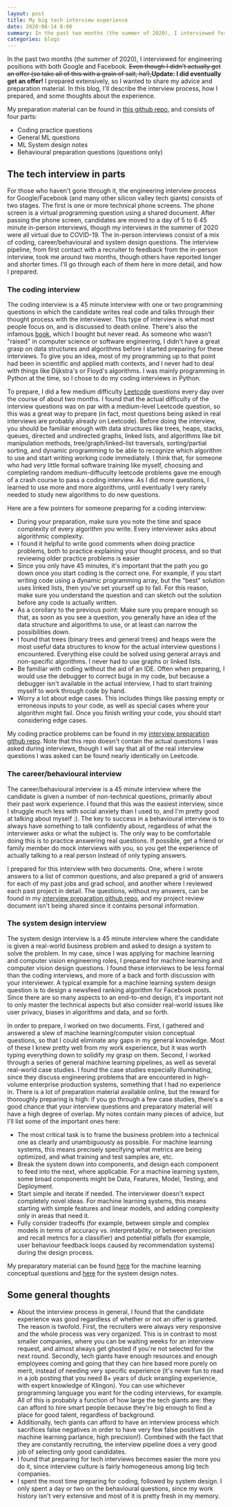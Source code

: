 ```yaml
---
layout: post
title: My big tech interview experience
date: 2020-08-14 8:00
summary: In the past two months (the summer of 2020), I interviewed for engineering positions with both Google and Facebook. I prepared extensively, so I wanted to share my advice and preparation material. In this blog, I'll describe the interview process, how I prepared, and some thoughts about the experience.
categories: blogs
---
```


In the past two months (the summer of 2020), I interviewed for engineering positions with both Google and Facebook. <strike>Even though I didn't actually get an offer (so take all of this with a grain of salt, ha!),</strike>**Update: I did eventually get an offer!** I prepared extensively, so I wanted to share my advice and preparation material. In this blog, I'll describe the interview process, how I prepared, and some thoughts about the experience.

My preparation material can be found in [this github repo](http://github.com/daveboat/interview_prep), and consists of four parts:
- Coding practice questions
- General ML questions
- ML System design notes
- Behavioural preparation questions (questions only)

## The tech interview in parts

For those who haven't gone through it, the engineering interview process for Google/Facebook (and many other silicon valley tech giants) consists of two stages. The first is one or more technical phone screens. The phone screen is a virtual programming question using a shared document. After passing the phone screen, candidates are moved to a day of 5 to 6 45 minute in-person interviews, though my interviews in the summer of 2020 were all virtual due to COVID-19. The in-person interviews consist of a mix of coding, career/behavioural and system design questions. The interview pipeline, from first contact with a recruiter to feedback from the in-person interview, took me around two months, though others have reported longer and shorter times. I'll go through each of them here in more detail, and how I prepared.

### The coding interview

The coding interview is a 45 minute interview with one or two programming questions in which the candidate writes real code and talks through their thought process with the interviewer. This type of interview is what most people focus on, and is discussed to death online. There's also the infamous [book](http://www.crackingthecodinginterview.com/), which I bought but never read. As someone who wasn't "raised" in computer science or software engineering, I didn't have a great grasp on data structures and algorithms before I started preparing for these interviews. To give you an idea, most of my programming up to that point had been in scientific and applied math contexts, and I never had to deal with things like Dijkstra's or Floyd's algorithms. I was mainly programming in Python at the time, so I chose to do my coding interviews in Python.

To prepare, I did a few medium difficulty [Leetcode](https://leetcode.com) questions every day over the course of about two months. I found that the actual difficulty of the interview questions was on par with a medium-level Leetcode question, so this was a great way to prepare (in fact, most questions being asked in real interviews are probably already on Leetcode). Before doing the interview, you should be familiar enough with data structures like trees, heaps, stacks, queues, directed and undirected graphs, linked lists, and algorithms like bit manipulation methods, tree/graph/linked-list traversals, sorting/partial sorting, and dynamic programming to be able to recognize which algorithm to use and start writing working code immediately. I think that, for someone who had very little formal software training like myself, choosing and completing random medium-diffuculty leetcode problems gave me enough of a crash course to pass a coding interview. As I did more questions, I learned to use more and more algorithms, until eventually I very rarely needed to study new algorithms to do new questions.

Here are a few pointers for someone preparing for a coding interview:
- During your preparation, make sure you note the time and space complexity of every algorithm you write. Every interviewer asks about algorithmic complexity.
- I found it helpful to write good comments when doing practice problems, both to practice explaining your thought process, and so that reviewing older practice problems is easier
- Since you only have 45 minutes, it's important that the path you go down once you start coding is the correct one. For example, if you start writing code using a dynamic programming array, but the "best" solution uses linked lists, then you've set yourself up to fail. For this reason, make sure you understand the question and can sketch out the solution before any code is actually written.
- As a corollary to the previous point: Make sure you prepare enough so that, as soon as you see a question, you generally have an idea of the data structure and algorithms to use, or at least can narrow the possibilities down.
- I found that trees (binary trees and general trees) and heaps were the most useful data structures to know for the actual interview questions I encountered. Everything else could be solved using general arrays and non-specific algorithms. I never had to use graphs or linked lists.
- Be familiar with coding without the aid of an IDE. Often when preparing, I would use the debugger to correct bugs in my code, but because a debugger isn't available in the actual interview, I had to start training myself to work through code by hand.
- Worry a lot about edge cases. This includes things like passing empty or erroneous inputs to your code, as well as special cases where your algorithm might fail. Once you finish writing your code, you should start considering edge cases.

My coding practice problems can be found in my [interview preparation github repo](https://github.com/daveboat/interview_prep/tree/master/coding_practice). Note that this repo doesn't contain the actual questions I was asked during interviews, though I will say that all of the real interview questions I was asked can be found nearly identically on Leetcode.

### The career/behavioural interview

The career/behavioural interview is a 45 minute interview where the candidate is given a number of non-technical questions, primarily about their past work experience. I found that this was the easiest interview, since I struggle much less with social anxiety than I used to, and I'm pretty good at talking about myself :). The key to success in a behavioural interview is to always have something to talk confidently about, regardless of what the interviewer asks or what the subject is. The only way to be comfortable doing this is to practice answering real questions. If possible, get a friend or family member do mock interviews with you, so you get the experience of actually talking to a real person instead of only typing answers.

I prepared for this interview with two documents. One, where I wrote answers to a list of common questions, and also prepared a grid of answers for each of my past jobs and grad school, and another where I reviewed each past project in detail. The questions, without my answers, can be found in my [interview preparation github repo](https://github.com/daveboat/interview_prep/blob/master/behavioural.md), and my project review document isn't being shared since it contains personal information.

### The system design interview

The system design interview is a 45 minute interview where the candidate is given a real-world business problem and asked to design a system to solve the problem. In my case, since I was applying for machine learning and computer vision engineering roles, I prepared for machine learning and computer vision design questions. I found these interviews to be less formal than the coding interviews, and more of a back and forth discussion with your interviewer. A typical example for a machine learning system design question is to design a newsfeed ranking algorithm for Facebook posts. Since there are so many aspects to an end-to-end design, it's important not to only master the technical aspects but also consider real-world issues like user privacy, biases in algorithms and data, and so forth. 

In order to prepare, I worked on two documents. First, I gathered and answered a slew of machine learning/computer vision conceptual questions, so that I could eliminate any gaps in my general knowledge. Most of these I knew pretty well from my work experience, but it was worth typing everything down to solidify my grasp on them. Second, I worked through a series of general machine learning pipelines, as well as several real-world case studies. I found the case studies especially illuminating, since they discuss engineering problems that are encountered in high-volume enterprise production systems, something that I had no experience in. There is a lot of preparation material available online, but the reward for thoroughly preparing is high: if you go through a few case studies, there's a good chance that your interview questions and preparatory material will have a high degree of overlap. My notes contain many pieces of advice, but I'll list some of the important ones here:
- The most critical task is to frame the business problem into a technical one as clearly and unambiguously as possible. For machine learning systems, this means precisely specifying what metrics are being optimized, and what training and test samples are, etc.
- Break the system down into components, and design each component to feed into the next, where applicable. For a machine learning system, some broad components might be Data, Features, Model, Testing, and Deployment.
- Start simple and iterate if needed. The interviewer doesn't expect completely novel ideas. For machine learning systems, this means starting with simple features and linear models, and adding complexity only in areas that need it.
- Fully consider tradeoffs (for example, between simple and complex models in terms of accuracy vs. interpretability, or between precision and recall metrics for a classifier) and potential pitfalls (for example, user behaviour feedback loops caused by recommendation systems) during the design process.

My preparatory material can be found [here](https://github.com/daveboat/interview_prep/blob/master/ml_concepts.md) for the machine learning conceptual questions and [here](https://github.com/daveboat/interview_prep/blob/master/ml_system_design.md) for the system design notes.

## Some general thoughts

- About the interview process in general, I found that the candidate experience was good regardless of whether or not an offer is granted. The reason is twofold. First, the recruiters were always very responsive and the whole process was very organized. This is in contrast to most smaller companies, where you can be waiting weeks for an interview request, and almost always get ghosted if you're not selected for the next round. Secondly, tech giants have enough resources and enough employees coming and going that they can hire based more purely on merit, instead of needing very specific experience (it's never fun to read in a job posting that you need 8+ years of duck wrangling experience, with expert knowledge of Klingon). You can use whichever programming language you want for the coding interviews, for example. All of this is probably a function of how large the tech giants are: they can afford to hire smart people because they're big enough to find a place for good talent, regardless of background.
- Additionally, tech giants can afford to have an interview process which sacrifices false negatives in order to have very few false positives (in machine learning parlance, high precision!). Combined with the fact that they are constantly recruiting, the interview pipeline does a very good job of selecting only good candidates.
- I found that preparing for tech interviews becomes easier the more you do it, since interview culture is fairly homogeneous among big tech companies.
- I spent the most time preparing for coding, followed by system design. I only spent a day or two on the behavioural questions, since my work history isn't very extensive and most of it is pretty fresh in my memory.